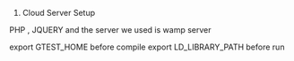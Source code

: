 

1. Cloud Server Setup

PHP , JQUERY and the server we used is wamp server

export GTEST_HOME before compile
export LD_LIBRARY_PATH before run
